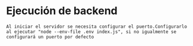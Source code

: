 # Ejecución de backend
    Al iniciar el servidor se necesita configurar el puerto.Configurarlo al ejecutar "node --env-file .env index.js", si no igualmente se configurará un puerto por defecto